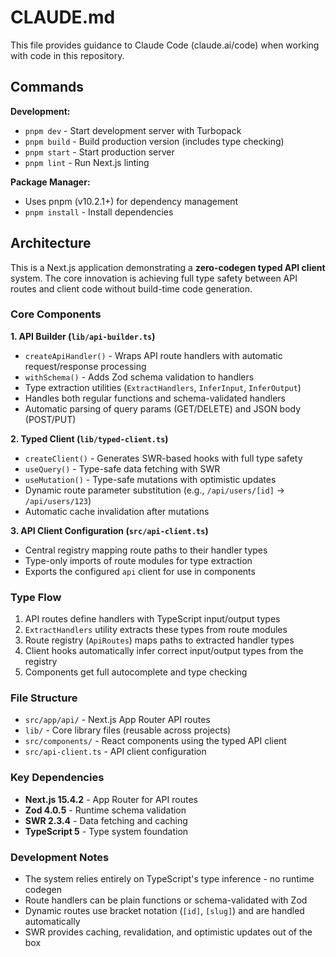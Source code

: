 # CLAUDE.md

This file provides guidance to Claude Code (claude.ai/code) when working with code in this repository.

## Commands

**Development:**
- `pnpm dev` - Start development server with Turbopack
- `pnpm build` - Build production version (includes type checking)
- `pnpm start` - Start production server
- `pnpm lint` - Run Next.js linting

**Package Manager:**
- Uses pnpm (v10.2.1+) for dependency management
- `pnpm install` - Install dependencies

## Architecture

This is a Next.js application demonstrating a **zero-codegen typed API client** system. The core innovation is achieving full type safety between API routes and client code without build-time code generation.

### Core Components

**1. API Builder (`lib/api-builder.ts`)**
- `createApiHandler()` - Wraps API route handlers with automatic request/response processing
- `withSchema()` - Adds Zod schema validation to handlers
- Type extraction utilities (`ExtractHandlers`, `InferInput`, `InferOutput`)
- Handles both regular functions and schema-validated handlers
- Automatic parsing of query params (GET/DELETE) and JSON body (POST/PUT)

**2. Typed Client (`lib/typed-client.ts`)**
- `createClient()` - Generates SWR-based hooks with full type safety
- `useQuery()` - Type-safe data fetching with SWR
- `useMutation()` - Type-safe mutations with optimistic updates
- Dynamic route parameter substitution (e.g., `/api/users/[id]` → `/api/users/123`)
- Automatic cache invalidation after mutations

**3. API Client Configuration (`src/api-client.ts`)**
- Central registry mapping route paths to their handler types
- Type-only imports of route modules for type extraction
- Exports the configured `api` client for use in components

### Type Flow

1. API routes define handlers with TypeScript input/output types
2. `ExtractHandlers` utility extracts these types from route modules  
3. Route registry (`ApiRoutes`) maps paths to extracted handler types
4. Client hooks automatically infer correct input/output types from the registry
5. Components get full autocomplete and type checking

### File Structure

- `src/app/api/` - Next.js App Router API routes
- `lib/` - Core library files (reusable across projects)
- `src/components/` - React components using the typed API client
- `src/api-client.ts` - API client configuration

### Key Dependencies

- **Next.js 15.4.2** - App Router for API routes
- **Zod 4.0.5** - Runtime schema validation
- **SWR 2.3.4** - Data fetching and caching
- **TypeScript 5** - Type system foundation

### Development Notes

- The system relies entirely on TypeScript's type inference - no runtime codegen
- Route handlers can be plain functions or schema-validated with Zod
- Dynamic routes use bracket notation (`[id]`, `[slug]`) and are handled automatically
- SWR provides caching, revalidation, and optimistic updates out of the box